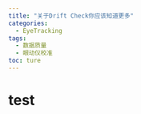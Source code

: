 ```yaml
---
title: "关于Drift Check你应该知道更多"
categories:
  - EyeTracking
tags:
  - 数据质量
  - 眼动仪校准
toc: ture
---
```


# test